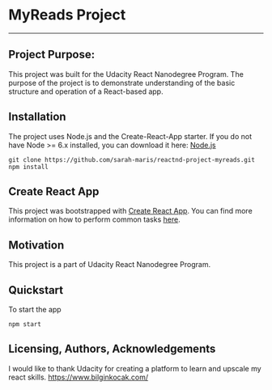 # MyReads Project

---

## Project Purpose:

This project was built for the Udacity React Nanodegree Program. The purpose of the project is to demonstrate understanding of the basic structure and operation of a React-based app.

## Installation

The project uses Node.js and the Create-React-App starter. If you do not have Node >= 6.x installed, you can download it here: [Node.js](https://nodejs.org/en/)

```
git clone https://github.com/sarah-maris/reactnd-project-myreads.git
npm install
```

## Create React App

This project was bootstrapped with [Create React App](https://github.com/facebookincubator/create-react-app). You can find more information on how to perform common tasks [here](https://github.com/facebookincubator/create-react-app/blob/master/packages/react-scripts/template/README.md).

## Motivation

This project is a part of Udacity React Nanodegree Program.

## Quickstart

To start the app

```
npm start
```

## Licensing, Authors, Acknowledgements

I would like to thank Udacity for creating a platform to learn and upscale my react skills. https://www.bilginkocak.com/
